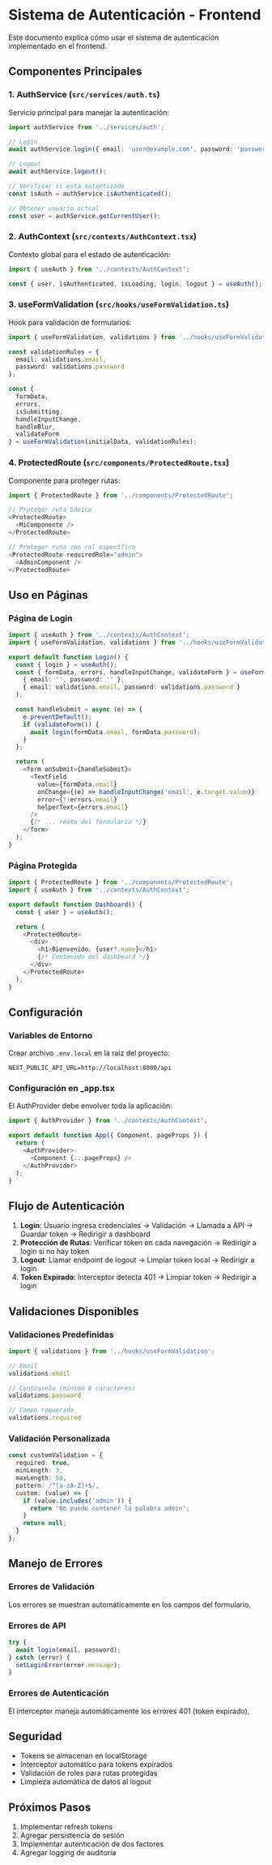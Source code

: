 # Sistema de Autenticación - Frontend

Este documento explica cómo usar el sistema de autenticación implementado en el frontend.

## Componentes Principales

### 1. AuthService (`src/services/auth.ts`)
Servicio principal para manejar la autenticación:

```typescript
import authService from '../services/auth';

// Login
await authService.login({ email: 'user@example.com', password: 'password' });

// Logout
await authService.logout();

// Verificar si está autenticado
const isAuth = authService.isAuthenticated();

// Obtener usuario actual
const user = authService.getCurrentUser();
```

### 2. AuthContext (`src/contexts/AuthContext.tsx`)
Contexto global para el estado de autenticación:

```typescript
import { useAuth } from '../contexts/AuthContext';

const { user, isAuthenticated, isLoading, login, logout } = useAuth();
```

### 3. useFormValidation (`src/hooks/useFormValidation.ts`)
Hook para validación de formularios:

```typescript
import { useFormValidation, validations } from '../hooks/useFormValidation';

const validationRules = {
  email: validations.email,
  password: validations.password
};

const {
  formData,
  errors,
  isSubmitting,
  handleInputChange,
  handleBlur,
  validateForm
} = useFormValidation(initialData, validationRules);
```

### 4. ProtectedRoute (`src/components/ProtectedRoute.tsx`)
Componente para proteger rutas:

```typescript
import { ProtectedRoute } from '../components/ProtectedRoute';

// Proteger ruta básica
<ProtectedRoute>
  <MiComponente />
</ProtectedRoute>

// Proteger ruta con rol específico
<ProtectedRoute requiredRole="admin">
  <AdminComponent />
</ProtectedRoute>
```

## Uso en Páginas

### Página de Login
```typescript
import { useAuth } from '../contexts/AuthContext';
import { useFormValidation, validations } from '../hooks/useFormValidation';

export default function Login() {
  const { login } = useAuth();
  const { formData, errors, handleInputChange, validateForm } = useFormValidation(
    { email: '', password: '' },
    { email: validations.email, password: validations.password }
  );

  const handleSubmit = async (e) => {
    e.preventDefault();
    if (validateForm()) {
      await login(formData.email, formData.password);
    }
  };

  return (
    <form onSubmit={handleSubmit}>
      <TextField
        value={formData.email}
        onChange={(e) => handleInputChange('email', e.target.value)}
        error={!!errors.email}
        helperText={errors.email}
      />
      {/* ... resto del formulario */}
    </form>
  );
}
```

### Página Protegida
```typescript
import { ProtectedRoute } from '../components/ProtectedRoute';
import { useAuth } from '../contexts/AuthContext';

export default function Dashboard() {
  const { user } = useAuth();

  return (
    <ProtectedRoute>
      <div>
        <h1>Bienvenido, {user?.name}</h1>
        {/* Contenido del dashboard */}
      </div>
    </ProtectedRoute>
  );
}
```

## Configuración

### Variables de Entorno
Crear archivo `.env.local` en la raíz del proyecto:

```env
NEXT_PUBLIC_API_URL=http://localhost:8000/api
```

### Configuración en _app.tsx
El AuthProvider debe envolver toda la aplicación:

```typescript
import { AuthProvider } from '../contexts/AuthContext';

export default function App({ Component, pageProps }) {
  return (
    <AuthProvider>
      <Component {...pageProps} />
    </AuthProvider>
  );
}
```

## Flujo de Autenticación

1. **Login**: Usuario ingresa credenciales → Validación → Llamada a API → Guardar token → Redirigir a dashboard
2. **Protección de Rutas**: Verificar token en cada navegación → Redirigir a login si no hay token
3. **Logout**: Llamar endpoint de logout → Limpiar token local → Redirigir a login
4. **Token Expirado**: Interceptor detecta 401 → Limpiar token → Redirigir a login

## Validaciones Disponibles

### Validaciones Predefinidas
```typescript
import { validations } from '../hooks/useFormValidation';

// Email
validations.email

// Contraseña (mínimo 6 caracteres)
validations.password

// Campo requerido
validations.required
```

### Validación Personalizada
```typescript
const customValidation = {
  required: true,
  minLength: 3,
  maxLength: 50,
  pattern: /^[a-zA-Z]+$/,
  custom: (value) => {
    if (value.includes('admin')) {
      return 'No puede contener la palabra admin';
    }
    return null;
  }
};
```

## Manejo de Errores

### Errores de Validación
Los errores se muestran automáticamente en los campos del formulario.

### Errores de API
```typescript
try {
  await login(email, password);
} catch (error) {
  setLoginError(error.message);
}
```

### Errores de Autenticación
El interceptor maneja automáticamente los errores 401 (token expirado).

## Seguridad

- Tokens se almacenan en localStorage
- Interceptor automático para tokens expirados
- Validación de roles para rutas protegidas
- Limpieza automática de datos al logout

## Próximos Pasos

1. Implementar refresh tokens
2. Agregar persistencia de sesión
3. Implementar autenticación de dos factores
4. Agregar logging de auditoría





